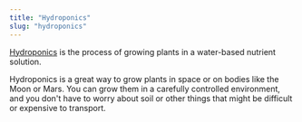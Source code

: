 ```yaml
---
title: "Hydroponics"
slug: "hydroponics"
---
```


[Hydroponics](https://en.wikipedia.org/wiki/Hydroponics) is the process of growing plants in a water-based nutrient solution.

Hydroponics is a great way to grow plants in space or on bodies like the Moon or Mars. You can grow them in a carefully controlled environment, and you don't have to worry about soil or other things that might be difficult or expensive to transport.